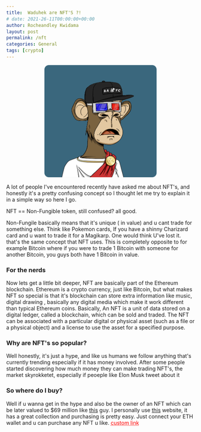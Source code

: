```yaml
---
title:  Waduhek are NFT'S ?! 
# date: 2021-26-11T00:00:00+00:00
author: Rocheandley Kwidama
layout: post
permalink: /nft
categories: General
tags: [crypto]
---
```

<p align="center">
<img src="/assets/images/ape.png" alt="drawing" width="300"/>
</p>


A lot of people I've encountered recently have asked me about NFT's, and honestly it's a pretty confusing concept so I thought let me try to explain it in a  simple way so here I go.

NFT == Non-Fungible token, still confused? all good.

Non-Fungile basically means that it's unique ( in value) and u cant trade for something else. Think like Pokemon cards, If you have a shinny Charizard card and u want to trade it for a Magikarp. One would think U've lost it. that's the same concept that NFT uses. This is completely opposite to for example Bitcoin where if you were to trade 1 Bitcoin with someone for another Bitcoin, you guys both have 1 Bitcoin in value.

### For the nerds
Now lets get a little bit deeper, NFT are basically part of the Ethereum blockchain. Ethereum is a crypto currency, just like Bitcoin, but what makes NFT so special is that it's blockchain can store extra information like music, digital drawing , basically any digital media which make it work different than typical Ethereum coins. Basically, An NFT is a unit of data stored on a digital ledger, called a blockchain, which can be sold and traded. The NFT can be associated with a particular digital or physical asset (such as a file or a physical object) and a license to use the asset for a specified purpose.

### Why are NFT's so popular?
Well honestly, it's just a hype, and like us humans we follow anything that's currently trending especially if it has money involved. After some people started discovering how much money they can make trading NFT's, the market skyrokketet, especially if peoeple like Elon Musk tweet about it

###  So where do I buy?
Well if u wanna get in the hype and also be the owner of an NFT which can be later valued to $69 million like [this](https://www.theverge.com/2021/3/11/22325054/beeple-christies-nft-sale-cost-everydays-69-million)
 guy. I personally use [this](https://opensea.io/) website, it has a great collection and purchasing is pretty easy.
Just connect your ETH wallet and u can purchase any NFT u like.
<a href="https://www.opensea.io/" style="color: red; text-decoration: underline;text-decoration-style: dotted;">custom link</a>

